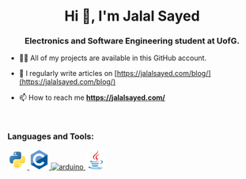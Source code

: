 <h1 align="center">Hi 👋, I'm Jalal Sayed</h1>
<h3 align="center">Electronics and Software Engineering student at UofG.</h3>

- 👨‍💻 All of my projects are available in this GitHub account.

- 📝 I regularly write articles on [https://jalalsayed.com/blog/](https://jalalsayed.com/blog/)

- 📫 How to reach me **https://jalalsayed.com/**

<br>
<!-- <p><img align="center" src="https://github-readme-stats.vercel.app/api/top-langs?username=jalalsayed1&show_icons=true&locale=en&layout=compact" alt="jalalsayed1" /></p> -->


</p>
<h3 align="left">Languages and Tools:</h3>
<p align="left"> 
  
  <a href="https://www.python.org" target="_blank" rel="noreferrer"> <img src="https://raw.githubusercontent.com/devicons/devicon/master/icons/python/python-original.svg" alt="python" width="40" height="40"/> </a> <a href="https://www.cprogramming.com/" target="_blank" rel="noreferrer"> <img src="https://raw.githubusercontent.com/devicons/devicon/master/icons/c/c-original.svg" alt="c" width="40" height="40"/> </a> </a> <a href="https://www.arduino.cc/" target="_blank" rel="noreferrer"> <img src="https://cdn.worldvectorlogo.com/logos/arduino-1.svg" alt="arduino" width="40" height="40"/> </a> <a href="https://www.java.com" target="_blank" rel="noreferrer"> <img src="https://raw.githubusercontent.com/devicons/devicon/master/icons/java/java-original.svg" alt="java" width="40" height="40"/> 
  
  </p>

